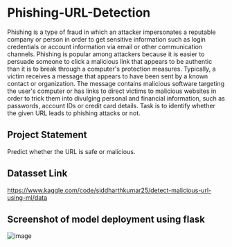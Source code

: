 # Phishing-URL-Detection
Phishing is a type of fraud in which an attacker impersonates a reputable company or person in order to get sensitive information such as login credentials or account information via email or other communication channels. Phishing is popular among attackers because it is easier to persuade someone to click a malicious link that appears to be authentic than it is to break through a computer's protection measures. Typically, a victim receives a message that appears to have been sent by a known contact or organization. The message contains malicious software targeting the user's computer or has links to direct victims to malicious websites in order to trick them into divulging personal and financial information, such as passwords, account IDs or credit card details.  Task is to identify whether the given URL leads to phishing attacks or not.


## Project Statement 
Predict whether the URL is safe or malicious.

## Datasset Link 
https://www.kaggle.com/code/siddharthkumar25/detect-malicious-url-using-ml/data


## Screenshot of model deployment using flask
![image](https://user-images.githubusercontent.com/106586603/179354024-f51d3d29-c54e-4365-9921-a8cf09e2e6d5.png)
